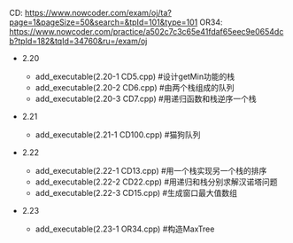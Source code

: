  CD:
 https://www.nowcoder.com/exam/oj/ta?page=1&pageSize=50&search=&tpId=101&type=101
 OR34:
 https://www.nowcoder.com/practice/a502c7c3c65e41fdaf65eec9e0654dcb?tpId=182&tqId=34760&ru=/exam/oj
 
 - 2.20
   - add_executable(2.20-1 CD5.cpp) #设计getMin功能的栈
   - add_executable(2.20-2 CD6.cpp) #由两个栈组成的队列
   - add_executable(2.20-3 CD7.cpp) #用递归函数和栈逆序一个栈

- 2.21
  - add_executable(2.21-1 CD100.cpp) #猫狗队列

- 2.22
  - add_executable(2.22-1 CD13.cpp) #用一个栈实现另一个栈的排序
  - add_executable(2.22-2 CD22.cpp) #用递归和栈分别求解汉诺塔问题
  - add_executable(2.22-3 CD15.cpp) #生成窗口最大值数组

- 2.23
   - add_executable(2.23-1 OR34.cpp) #构造MaxTree

